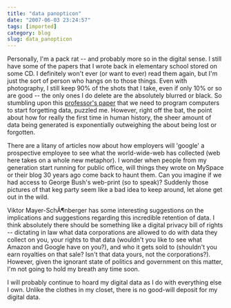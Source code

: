 ```yaml
---
title: "data panopticon"
date: "2007-06-03 23:24:57"
tags: [imported]
category: blog
slug: data_panopticon
---
```


Personally, I'm a pack rat -- and probably more so in the digital sense. I still have some of the papers that I wrote back in elementary school stored on some CD. I definitely won't ever (or want to ever) read them again, but I'm just the sort of person who hangs on to those things. Even with photography, I still keep 90% of the shots that I take, even if only 10% or so are good -- the only ones I do delete are the absolutely blurred or black. So stumbling upon this <a href="https://ksgnotes1.harvard.edu/Research/wpaper.nsf/rwp/RWP07-022/$File/rwp_07_022_mayer-schoenberger.pdf">professor's paper</a> that we need to program computers to start forgetting data, puzzled me. However, right off the bat, the point about how for really the first time in human history, the sheer amount of data being generated is exponentially outweighing the about being lost or forgotten.

There are a litany of articles now about how employers will 'google' a prospective employee to see what the world-wide-web has collected (web here takes on a whole new metaphor). I wonder when people from my generation start running for public office, will things they wrote on MySpace or their blog 30 years ago come back to haunt them. Can you imagine if we had access to George Bush's web-print (so to speak)? Suddenly those pictures of that keg party seem like a bad idea to keep around, let alone get out in the wild.

Viktor Mayer-SchÃ¶nberger has some interesting suggestions on the implications and suggestions regarding this incredible retention of data. I think absolutely there should be something like a digital privacy bill of rights -- dictating in law what data corporations are allowed to do with data they collect on you, your rights to that data (wouldn't you like to see what Amazon and Google have on you?), and who it gets sold to (shouldn't you earn royalties on that sale? Isn't that data yours, not the corporations?). However, given the ignorant state of politics and government on this matter, I'm not going to hold my breath any time soon.

I will probably continue to hoard my digital data as I do with everything else I own. Unlike the clothes in my closet, there is no good-will deposit for my digital data.
